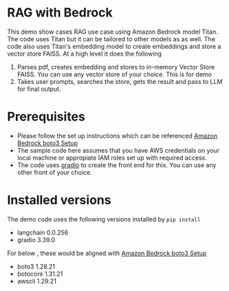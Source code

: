 # RAG with Bedrock

This demo show cases RAG use case using Amazon Bedrock model Titan. The code uses Titan but it can be tailored to other models as as well. The code also uses Titan's embedding model to create embeddings and store a vector store FAISS. At a high level it does the following 

1. Parses pdf, creates embedding and stores to in-memory Vector Store FAISS. You can use any vector store of your choice. This is for demo 
2. Takes user prompts, searches the store, gets the result and pass to LLM for final output. 


# Prerequisites

* Please follow the set up instructions which can be referenced [Amazon Bedrock boto3 Setup](https://github.com/aws-samples/amazon-bedrock-workshop/blob/main/00_Intro/bedrock_boto3_setup.ipynb)
* The sample code here assumes that you have AWS credentials on your local machine or appropiate IAM roles set up with required access. 
* The code uses [gradio](https://www.gradio.app/) to create the front end for this. You can use any other front of your choice. 

# Installed versions

The demo code uses the following versions installed by ```pip install```

* langchain 0.0.256
* gradio    3.39.0


For below , these would be aligned with [Amazon Bedrock boto3 Setup](https://github.com/aws-samples/amazon-bedrock-workshop/blob/main/00_Intro/bedrock_boto3_setup.ipynb)

* boto3     1.28.21
* botocore  1.31.21
* awscli    1.29.21


